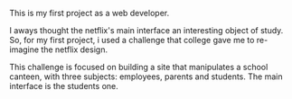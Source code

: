 This is my first project as a web developer. 

I aways thought the netflix's main interface an interesting object of study. So, for my first project, i used a challenge that college gave me to re-imagine the netflix design.

This challenge is focused on building a site that manipulates a school canteen, with three subjects: employees, parents and students. The main interface is the students one.
